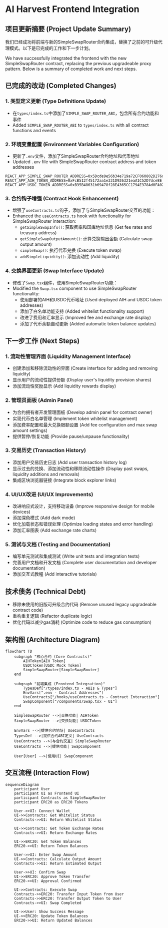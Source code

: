  # AI Harvest Frontend Integration

## 项目更新摘要 (Project Update Summary)

我们已经成功将前端与新的SimpleSwapRouter合约集成，替换了之前的可升级代理模式。以下是已完成的工作和下一步计划。

We have successfully integrated the frontend with the new SimpleSwapRouter contract, replacing the previous upgradeable proxy pattern. Below is a summary of completed work and next steps.

## 已完成的改动 (Completed Changes)

### 1. 类型定义更新 (Type Definitions Update)
- 在`types/index.ts`中添加了`SIMPLE_SWAP_ROUTER_ABI`，包含所有合约功能和事件
- Added `SIMPLE_SWAP_ROUTER_ABI` to `types/index.ts` with all contract functions and events

### 2. 环境变量配置 (Environment Variables Configuration)
- 更新了`.env`文件，添加了SimpleSwapRouter合约地址和代币地址
- Updated `.env` file with SimpleSwapRouter contract address and token addresses
```
REACT_APP_SIMPLE_SWAP_ROUTER_ADDRESS=0x5Dcde9e56b34e719a72CF060802D276dcb580730
REACT_APP_AIH_TOKEN_ADDRESS=0xFcB512f45172aa1e331D926321eaA1C52D7dce8E
REACT_APP_USDC_TOKEN_ADDRESS=0xB35B48631b69478f28E4365CC1794E378Ad0FA02
```

### 3. 合约钩子增强 (Contract Hook Enhancement)
- 增强了`useContracts.ts`钩子，添加了与SimpleSwapRouter交互的功能：
- Enhanced the `useContracts.ts` hook with functionality for SimpleSwapRouter interaction:
  - `getSimpleSwapInfo()`: 获取费率和国库地址信息 (Get fee rates and treasury address)
  - `getSimpleSwapOutputAmount()`: 计算兑换输出金额 (Calculate swap output amount)
  - `simpleSwap()`: 执行代币兑换 (Execute token swap)
  - `addSimpleLiquidity()`: 添加流动性 (Add liquidity)

### 4. 交换界面更新 (Swap Interface Update)
- 修改了`Swap.tsx`组件，使用SimpleSwapRouter功能：
- Modified the `Swap.tsx` component to use SimpleSwapRouter functionality:
  - 使用部署的AIH和USDC代币地址 (Used deployed AIH and USDC token addresses)
  - 添加了白名单功能支持 (Added whitelist functionality support)
  - 改进了费用和汇率显示 (Improved fee and exchange rate display)
  - 添加了代币余额自动更新 (Added automatic token balance updates)

## 下一步工作 (Next Steps)

### 1. 流动性管理界面 (Liquidity Management Interface)
- 创建添加和移除流动性的界面 (Create interface for adding and removing liquidity)
- 显示用户的流动性提供份额 (Display user's liquidity provision shares)
- 添加流动性奖励显示 (Add liquidity rewards display)

### 2. 管理员面板 (Admin Panel)
- 为合约拥有者开发管理面板 (Develop admin panel for contract owner)
- 实现代币白名单管理 (Implement token whitelist management)
- 添加费率配置和最大兑换限额设置 (Add fee configuration and max swap amount settings)
- 提供暂停/恢复功能 (Provide pause/unpause functionality)

### 3. 交易历史 (Transaction History)
- 添加用户交易历史日志 (Add user transaction history log)
- 显示过去的兑换、添加流动性和移除流动性操作 (Display past swaps, liquidity additions and removals)
- 集成区块浏览器链接 (Integrate block explorer links)

### 4. UI/UX改进 (UI/UX Improvements)
- 改进响应式设计，支持移动设备 (Improve responsive design for mobile devices)
- 添加深色模式 (Add dark mode)
- 优化加载状态和错误处理 (Optimize loading states and error handling)
- 添加汇率图表 (Add exchange rate charts)

### 5. 测试与文档 (Testing and Documentation)
- 编写单元测试和集成测试 (Write unit tests and integration tests)
- 完善用户文档和开发文档 (Complete user documentation and developer documentation)
- 添加交互式教程 (Add interactive tutorials)

## 技术债务 (Technical Debt)
- 移除未使用的旧版可升级合约代码 (Remove unused legacy upgradeable contract code)
- 重构重复逻辑 (Refactor duplicate logic)
- 优化代码以减少gas消耗 (Optimize code to reduce gas consumption)

## 架构图 (Architecture Diagram)

```mermaid
flowchart TD
    subgraph "核心合约 (Core Contracts)"
        AIHToken[AIH Token]
        USDCToken[USDC Mock Token]
        SimpleSwapRouter[SimpleSwapRouter]
    end
    
    subgraph "前端集成 (Frontend Integration)"
        TypesDef["/types/index.ts - ABIs & Types"]
        EnvVars[".env - Contract Addresses"]
        UseContracts["/hooks/useContracts.ts - Contract Interaction"]
        SwapComponent["/components/Swap.tsx - UI"]
    end
    
    SimpleSwapRouter -->|交换功能| AIHToken
    SimpleSwapRouter -->|交换功能| USDCToken
    
    EnvVars -->|提供合约地址| UseContracts
    TypesDef -->|提供合约ABI定义| UseContracts
    UseContracts -->|与合约交互| SimpleSwapRouter
    UseContracts -->|提供功能| SwapComponent
    
    User[User] -->|使用UI| SwapComponent
```

## 交互流程 (Interaction Flow)

```mermaid
sequenceDiagram
    participant User
    participant UI as Frontend UI
    participant Contracts as SimpleSwapRouter
    participant ERC20 as ERC20 Tokens

    User->>UI: Connect Wallet
    UI->>Contracts: Get Whitelist Status
    Contracts->>UI: Return Whitelist Status
    
    UI->>Contracts: Get Token Exchange Rates
    Contracts->>UI: Return Exchange Rates
    
    UI->>ERC20: Get Token Balances
    ERC20->>UI: Return Token Balances
    
    User->>UI: Enter Swap Amount
    UI->>Contracts: Calculate Output Amount
    Contracts->>UI: Return Estimated Output
    
    User->>UI: Confirm Swap
    UI->>ERC20: Approve Token Transfer
    ERC20->>UI: Approval Confirmed
    
    UI->>Contracts: Execute Swap
    Contracts->>ERC20: Transfer Input Token from User
    Contracts->>ERC20: Transfer Output Token to User
    Contracts->>UI: Swap Completed
    
    UI->>User: Show Success Message
    UI->>ERC20: Update Token Balances
    ERC20->>UI: Return Updated Balances
```